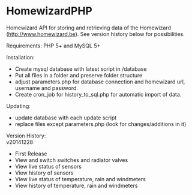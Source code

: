 HomewizardPHP
=============
Homewizard API for storing and retrieving data of the Homewizard (http://www.homewizard.be).
See version history below for possibilities. 

Requirements:
PHP 5+ and MySQL 5+

Installation:
- Create mysql database with latest script in /database
- Put all files in a folder and preserve folder structure
- adjust parameters.php for database connection and homewizard url, username and password. 
- Create cron_job for history_to_sql.php for automatic import of data.

Updating:
- update database with each update script
- replace files except parameters.php (look for changes/additions in it)

Version History:<br/>
v20141228
- First Release
- View and switch switches and radiator valves
- View live status of sensors
- View history of sensors
- View live status of temperature, rain and windmeters
- View history of temperature, rain and windmeters
